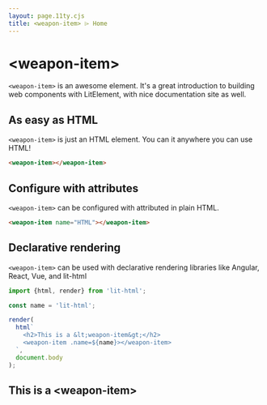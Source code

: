 ```yaml
---
layout: page.11ty.cjs
title: <weapon-item> ⌲ Home
---
```


# &lt;weapon-item>

`<weapon-item>` is an awesome element. It's a great introduction to building web components with LitElement, with nice documentation site as well.

## As easy as HTML

<section class="columns">
  <div>

`<weapon-item>` is just an HTML element. You can it anywhere you can use HTML!

```html
<weapon-item></weapon-item>
```

  </div>
  <div>

<weapon-item></weapon-item>

  </div>
</section>

## Configure with attributes

<section class="columns">
  <div>

`<weapon-item>` can be configured with attributed in plain HTML.

```html
<weapon-item name="HTML"></weapon-item>
```

  </div>
  <div>

<weapon-item name="HTML"></weapon-item>

  </div>
</section>

## Declarative rendering

<section class="columns">
  <div>

`<weapon-item>` can be used with declarative rendering libraries like Angular, React, Vue, and lit-html

```js
import {html, render} from 'lit-html';

const name = 'lit-html';

render(
  html`
    <h2>This is a &lt;weapon-item&gt;</h2>
    <weapon-item .name=${name}></weapon-item>
  `,
  document.body
);
```

  </div>
  <div>

<h2>This is a &lt;weapon-item&gt;</h2>
<weapon-item name="lit-html"></weapon-item>

  </div>
</section>
